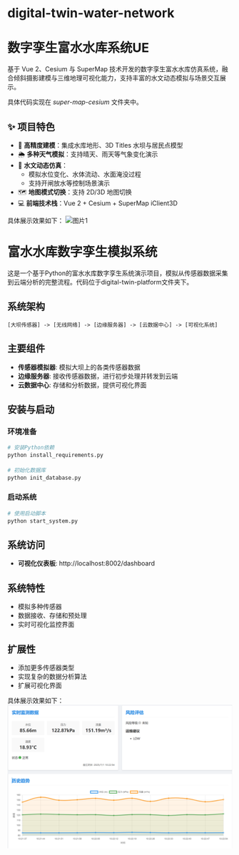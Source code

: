 # digital-twin-water-network

# 数字孪生富水水库系统UE

基于 Vue 2、Cesium 与 SuperMap 技术开发的数字孪生富水水库仿真系统，融合倾斜摄影建模与三维地理可视化能力，支持丰富的水文动态模拟与场景交互展示。

具体代码实现在 *super-map-cesium* 文件夹中。

## ✨ 项目特色

- 🎯 **高精度建模**：集成水库地形、3D Titles 水坝与居民点模型
- 🌦️ **多种天气模拟**：支持晴天、雨天等气象变化演示
- 🌊 **水文动态仿真**：
  - 模拟水位变化、水体流动、水面淹没过程
  - 支持开闸放水等控制场景演示
- 🗺️ **地图模式切换**：支持 2D/3D 地图切换
- 💻 **前端技术栈**：Vue 2 + Cesium + SuperMap iClient3D

具体展示效果如下：
![图片1](imgs/1.png)

# 富水水库数字孪生模拟系统

这是一个基于Python的富水水库数字孪生系统演示项目，模拟从传感器数据采集到云端分析的完整流程。代码位于digital-twin-platform文件夹下。

## 系统架构

```
[大坝传感器] -> [无线网络] -> [边缘服务器] -> [云数据中心] -> [可视化系统]
```

## 主要组件

- **传感器模拟器**: 模拟大坝上的各类传感器数据
- **边缘服务器**: 接收传感器数据，进行初步处理并转发到云端
- **云数据中心**: 存储和分析数据，提供可视化界面

## 安装与启动

### 环境准备

```bash
# 安装Python依赖
python install_requirements.py

# 初始化数据库
python init_database.py
```

### 启动系统

```bash
# 使用启动脚本
python start_system.py
```

## 系统访问

- **可视化仪表板**: http://localhost:8002/dashboard

## 系统特性

- 模拟多种传感器
- 数据接收、存储和预处理
- 实时可视化监控界面

## 扩展性

- 添加更多传感器类型
- 实现复杂的数据分析算法
- 扩展可视化界面 

具体展示效果如下：
![图片2](imgs/2.png)
